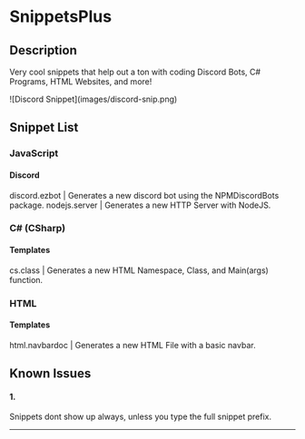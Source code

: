 # SnippetsPlus



## Description

Very cool snippets that help out a ton with coding Discord Bots, C# Programs, HTML Websites, and more!

\!\[Discord Snippet\]\(images/discord-snip.png\)

## Snippet List

### JavaScript

#### Discord

discord.ezbot | Generates a new discord bot using the NPMDiscordBots package.
nodejs.server | Generates a new HTTP Server with NodeJS.

### C# (CSharp)

#### Templates

cs.class | Generates a new HTML Namespace, Class, and Main(args) function.

### HTML

#### Templates

html.navbardoc | Generates a new HTML File with a basic navbar.

## Known Issues

#### 1.
Snippets dont show up always, unless you type the full snippet prefix.

-----------------------------------------------------------------------------------------------------------
